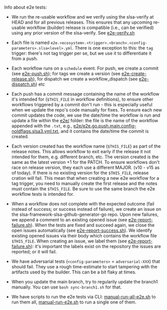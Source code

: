 Info about e2e tests:
- We run the re-usable workflow and we verify using the slsa-verify at HEAD and for all previous releases. This ensures that any upcoming re-usable workflow (builder) release is compatible (i.e., can be verified) using any prior version of the slsa-verify. See [e2e-verify.sh](https://github.com/slsa-framework/example-package/blob/main/.github/workflows/scripts/e2e-verify.sh)

- Each file is named `e2e.<ecosystem>.<trigger>.<branch>.<config-parameters>.slsa<level>.yml`. There is one exception to this: the `tag` trigger: there's not
tag trigger per se, but we use it to differentiate it from a push. 

- Each workflow runs on a `schedule` event. For push, we create a commit (see [e2e-push.sh](https://github.com/slsa-framework/example-package/blob/main/.github/workflows/scripts/e2e-push.sh)); for tags we create a version (see [e2e-create-release.sh](https://github.com/slsa-framework/example-package/blob/main/.github/workflows/scripts/e2e-create-release.sh)), for dispatch we create a workflow_dispatch (see [e2e-dispatch.sh](https://github.com/slsa-framework/example-package/blob/main/.github/workflows/scripts/e2e-dispatch.sh)) etc

- Each push has a commit message containing the name of the workflow it's intended for (`$THIS_FILE` in workflow definitions), to ensure other workflows triggered by
a commit don't run - this is especially useful when we update the repo's code manually for fixes. To ensure each new commit updates the code, we use the date/time the workflow is run and update a file within the [e2e/](https://github.com/slsa-framework/example-package/tree/main/e2e) folder: the file is the name of the workflow appended with the `.txt`, e.g., [e2e/e2e.go.push.main.config-noldflags.slsa3.yml.txt](https://github.com/slsa-framework/example-package/blob/main/e2e/e2e.go.push.main.config-noldflags.slsa3.yml.txt), and it contains the date/time the commit is created.

- Each version created has the workflow name (`$THIS_FILE`) as part of the release notes. This allows workflow to exit early if the release it not intended for them, e.g. different branch, etc. The version created is the same as the latest version +1 for the PATCH. To ensure workflows don't race on release version, they each use a different MAJOR. (v10 - v15 as of today). If there is no existing version for the `$THIS_FILE`, release cration will fail. This mean that when creating a new e2e workflow  for a tag trigger, you need to manually create the first release and the notes must contain the `$THIS_FILE`. Be sure to use the same branch the e2e workflow tests is intended for.

- When a workflow does not complete with the expected outcome (fail instead of success; or success instead of failure), we create an issue on the slsa-framework-slsa-github-generator-go repo. Upon new failures, we append a comment to an existing opened issue (see [e2e-report-failure.sh](https://github.com/slsa-framework/example-package/blob/main/.github/workflows/scripts/e2e-report-failure.sh)). When the tests are fixed and succeed again, we close the open issues automatically (see [e2e-report-success.sh](https://github.com/slsa-framework/example-package/blob/main/.github/workflows/scripts/e2e-report-success.sh)). We identify existing opened issues via their body which contains the workflow file `$THIS_FILE`. When creating an issue, we label them (see [e2e-report-failure.sh](https://github.com/slsa-framework/example-package/blob/main/.github/workflows/scripts/e2e-report-failure.sh)): it's important the labels exist on the repository the issues are reported; or it will fail.

- We have adversarial tests (`<config-parameters>` = `adversarial-XXX`) that should fail. They use a rough time-estimate to start tampering with the artifacts used by the builder. This can be a bit flaky at times.

- When you update the main branch, try to regularily update the branch1 manually. You can use `bash sync-branch1.sh` for that.

- We have scripts to run the e2e tests via CLI: [manual-run-all-e2e.sh](./manual-run-all-e2e.sh) to run them all, [manual-run-e2e.sh](./manual-run-e2e.sh) to run a single one of them.